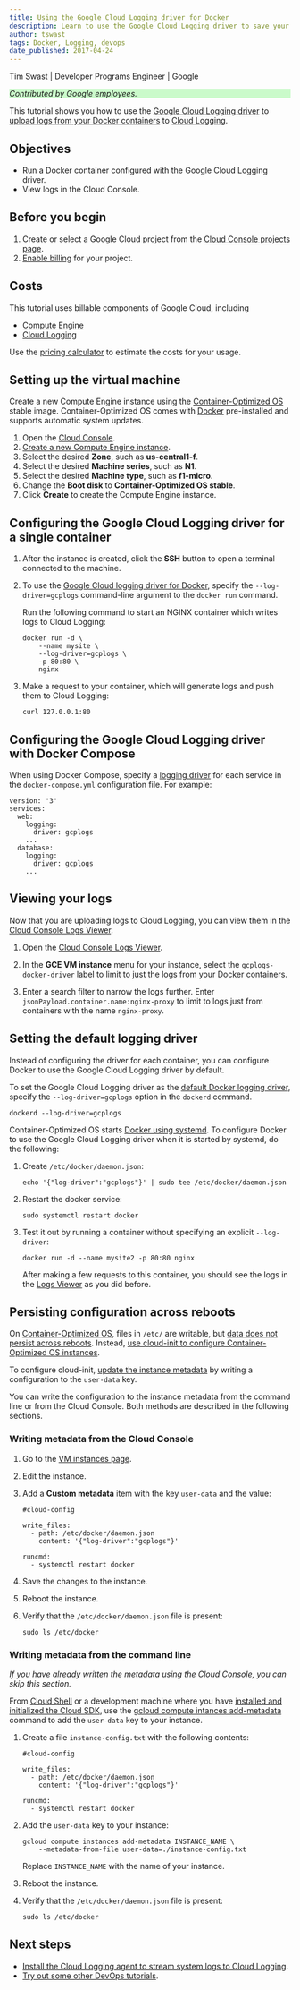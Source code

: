 ```yaml
---
title: Using the Google Cloud Logging driver for Docker
description: Learn to use the Google Cloud Logging driver to save your Docker logs to Cloud Logging.
author: tswast
tags: Docker, Logging, devops
date_published: 2017-04-24
---
```


Tim Swast | Developer Programs Engineer | Google

<p style="background-color:#CAFACA;"><i>Contributed by Google employees.</i></p>

This tutorial shows you how to use the [Google Cloud Logging driver](https://docs.docker.com/engine/admin/logging/gcplogs/)
to [upload logs from your Docker containers](https://docs.docker.com/engine/admin/logging/overview/) to
[Cloud Logging](https://cloud.google.com/logging/).

## Objectives

- Run a Docker container configured with the Google Cloud Logging driver.
- View logs in the Cloud Console.

## Before you begin

1.  Create or select a Google Cloud project from the [Cloud Console projects page](https://console.cloud.google.com/project).
1.  [Enable billing](https://support.google.com/cloud/answer/6293499#enable-billing)
    for your project.

## Costs

This tutorial uses billable components of Google Cloud, including

- [Compute Engine](https://cloud.google.com/compute/all-pricing)
- [Cloud Logging](https://cloud.google.com/stackdriver/pricing)

Use the [pricing calculator](https://cloud.google.com/products/calculator/) to estimate the costs for
your usage.

## Setting up the virtual machine

Create a new Compute Engine instance using the [Container-Optimized OS](https://cloud.google.com/container-optimized-os/)
stable image. Container-Optimized OS comes with [Docker](https://www.docker.com/why-docker) pre-installed and supports
automatic system updates.

1.  Open the [Cloud Console](https://console.cloud.google.com).
1.  [Create a new Compute Engine instance](https://console.cloud.google.com/compute/instancesAdd).
1.  Select the desired **Zone**, such as **us-central1-f**.
1.  Select the desired **Machine series**, such as **N1**.
1.  Select the desired **Machine type**, such as **f1-micro**.
1.  Change the **Boot disk** to **Container-Optimized OS stable**.
1.  Click **Create** to create the Compute Engine instance.

## Configuring the Google Cloud Logging driver for a single container

1.  After the instance is created, click the **SSH** button to open a terminal
    connected to the machine.
1.  To use the [Google Cloud logging driver for Docker](https://docs.docker.com/config/containers/logging/gcplogs/), specify the
    `--log-driver=gcplogs` command-line argument to the `docker run` command.

    Run the following command to start an NGINX container which writes logs to
    Cloud Logging:

        docker run -d \
            --name mysite \
            --log-driver=gcplogs \
            -p 80:80 \
            nginx

1.  Make a request to your container, which will generate logs and push them
    to Cloud Logging:

        curl 127.0.0.1:80

## Configuring the Google Cloud Logging driver with Docker Compose

When using Docker Compose, specify a [logging driver](https://docs.docker.com/compose/compose-file/#logging) for each
service in the `docker-compose.yml` configuration file. For example:

    version: '3'
    services:
      web:
        logging:
          driver: gcplogs
        ...
      database:
        logging:
          driver: gcplogs
        ...

## Viewing your logs

Now that you are uploading logs to Cloud Logging, you can view them in
the [Cloud Console Logs Viewer](https://console.cloud.google.com/logs/viewer).

1.  Open the [Cloud Console Logs Viewer](https://console.cloud.google.com/logs/viewer).

1.  In the **GCE VM instance** menu for your instance, select the `gcplogs-docker-driver` label to limit to just the logs from your
    Docker containers.

1.  Enter a search filter to narrow the logs further. Enter
    `jsonPayload.container.name:nginx-proxy` to limit to logs just from containers
    with the name `nginx-proxy`.

## Setting the default logging driver

Instead of configuring the driver for each container, you can configure Docker
to use the Google Cloud Logging driver by default.

To set the Google Cloud Logging driver as the
[default Docker logging driver](https://docs.docker.com/engine/admin/logging/overview/#configure-the-default-logging-driver-for-the-docker-daemon),
specify the `--log-driver=gcplogs` option in the `dockerd` command.

    dockerd --log-driver=gcplogs

Container-Optimized OS starts [Docker using systemd](https://docs.docker.com/config/daemon/systemd/). To configure Docker
to use the Google Cloud Logging driver when it is started by systemd, do the following:

1.  Create `/etc/docker/daemon.json`:

        echo '{"log-driver":"gcplogs"}' | sudo tee /etc/docker/daemon.json

1.  Restart the docker service:

        sudo systemctl restart docker

1.  Test it out by running a container without specifying an explicit
    `--log-driver`:

        docker run -d --name mysite2 -p 80:80 nginx

    After making a few requests to this container, you should see the logs in
    the [Logs Viewer](https://console.cloud.google.com/logs/viewer) as you did
    before.

## Persisting configuration across reboots

On [Container-Optimized OS](https://cloud.google.com/container-optimized-os/), files in `/etc/` are
writable, but [data does not persist across reboots](https://cloud.google.com/container-optimized-os/docs/concepts/security#filesystem).
Instead,
[use cloud-init to configure Container-Optimized OS instances](https://cloud.google.com/container-optimized-os/docs/how-to/create-configure-instance#using_cloud-init).

To configure cloud-init,
[update the instance metadata](https://cloud.google.com/compute/docs/storing-retrieving-metadata#updatinginstancemetadata)
by writing a configuration to the `user-data` key.

You can write the configuration to the instance metadata from the command line
or from the Cloud Console. Both methods are described in the following
sections.

### Writing metadata from the Cloud Console

1.  Go to the [VM instances page](https://console.cloud.google.com/compute/instances).
1.  Edit the instance.
1.  Add a **Custom metadata** item with the key `user-data` and the value:

        #cloud-config

        write_files:
          - path: /etc/docker/daemon.json
            content: '{"log-driver":"gcplogs"}'

        runcmd:
          - systemctl restart docker

1.  Save the changes to the instance.
1.  Reboot the instance.
1.  Verify that the `/etc/docker/daemon.json` file is present:

        sudo ls /etc/docker

### Writing metadata from the command line

*If you have already written the metadata using the Cloud Console,
you can skip this section.*

From [Cloud Shell](https://cloud.google.com/shell/docs/quickstart) or a development machine
where you have [installed and initialized the Cloud SDK](https://cloud.google.com/sdk/docs/),
use the [gcloud compute intances add-metadata](https://cloud.google.com/sdk/gcloud/reference/compute/instances/add-metadata)
command to add the `user-data` key to your instance.

1.  Create a file `instance-config.txt` with the following contents:

        #cloud-config

        write_files:
          - path: /etc/docker/daemon.json
            content: '{"log-driver":"gcplogs"}'

        runcmd:
          - systemctl restart docker

1.  Add the `user-data` key to your instance:

        gcloud compute instances add-metadata INSTANCE_NAME \
            --metadata-from-file user-data=./instance-config.txt

    Replace `INSTANCE_NAME` with the name of your instance.

1.  Reboot the instance.
1.  Verify that the `/etc/docker/daemon.json` file is present:

        sudo ls /etc/docker

## Next steps

- [Install the Cloud Logging agent to stream system logs to Cloud Logging](https://cloud.google.com/logging/docs/agent/installation).
- [Try out some other DevOps tutorials](https://cloud.google.com/docs/tutorials/).
